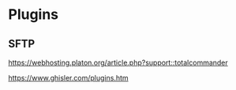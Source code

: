 # Plugins

## SFTP

https://webhosting.platon.org/article.php?support::totalcommander

https://www.ghisler.com/plugins.htm
